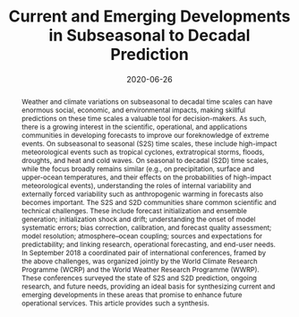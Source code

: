 ---
title: "Current and Emerging Developments in Subseasonal to Decadal Prediction"
authors:
- Merryfield, W.J. 
- Baehr, J. 
- Batté, L. 
- Becker, E.J. 
- Butler, A.H. 
- Coelho, C.A.S. 
- Danabasoglu, G. 
- Dirmeyer, P.A. 
- Doblas-Reyes, F.J. 
- Domeisen, D.I.V. 
- Ferranti, L. 
- Ilynia, T. 
- Kumar, A. 
- Müller, W.A. 
- Rixen, M. 
- Robertson, A.W. 
- Smith, D.M. 
- Takaya, Y. 
- Tuma, M. 
- Vitart, F. 
- White, C.J. 
- Alvarez, M.S. 
- Ardilouze, C. 
- Attard, H. 
- Baggett, C. 
- Balmaseda, M.A.
- Beraki, A.F. 
- Bhattacharjee, P.S. 
- Bilbao, R. 
- De Andrade, F.M. 
- DeFlorio, M.J. 
- Díaz, L.B. 
- Ehsan, M.A. 
- Fragkoulidis, G. 
- Gonzalez, A.O. 
- Grainger, S. 
- Green, B.W. 
- Hell, M.C. 
- Infanti, J.M. 
- Isensee, K. 
- Kataoka, T. 
- Kirtman, B.P. 
- Klingaman, N.P. 
- Lee, J.-Y. 
- Mayer, K. 
- McKay, R. 
- Mecking, J.V. 
- Miller, D.E. 
- Neddermann, N. 
- Ng, C.H.J. 
- Ossó, A. 
- Pankatz, K. 
- Peatman, S. 
- Pegion, K. 
- Perlwitz, J. 
- Recalde-Coronel, G.C. 
- Reintges, A. 
- "**Renkl, C.**"
- Solaraju-Murali, B. 
- Spring, A. 
- Stan, C. 
- Sun, Y.Q. 
- Tozer, C.R. 
- Vigaud, N. 
- Woolnough, S. 
- Yeager, S. 
author_notes:

date: "2020-06-26"
doi: ""

# Schedule page publish date (NOT publication's date).
publishDate:

# Publication type.
# Accepts a single type but formatted as a YAML list (for Hugo requirements).
# Enter a publication type from the CSL standard.
publication_types: ["article-journal"]

# Publication name and optional abbreviated publication name.
publication: "*Bulletin of the American Meteorological Society, 101*(6), E869--E896. https://doi.org/10.1175/BAMS-D-19-0037.1"
publication_short: ""

abstract: Weather and climate variations on subseasonal to decadal time scales can have enormous social, economic, and environmental impacts, making skillful predictions on these time scales a valuable tool for decision-makers. As such, there is a growing interest in the scientific, operational, and applications communities in developing forecasts to improve our foreknowledge of extreme events. On subseasonal to seasonal (S2S) time scales, these include high-impact meteorological events such as tropical cyclones, extratropical storms, floods, droughts, and heat and cold waves. On seasonal to decadal (S2D) time scales, while the focus broadly remains similar (e.g., on precipitation, surface and upper-ocean temperatures, and their effects on the probabilities of high-impact meteorological events), understanding the roles of internal variability and externally forced variability such as anthropogenic warming in forecasts also becomes important. The S2S and S2D communities share common scientific and technical challenges. These include forecast initialization and ensemble generation; initialization shock and drift; understanding the onset of model systematic errors; bias correction, calibration, and forecast quality assessment; model resolution; atmosphere–ocean coupling; sources and expectations for predictability; and linking research, operational forecasting, and end-user needs. In September 2018 a coordinated pair of international conferences, framed by the above challenges, was organized jointly by the World Climate Research Programme (WCRP) and the World Weather Research Programme (WWRP). These conferences surveyed the state of S2S and S2D prediction, ongoing research, and future needs, providing an ideal basis for synthesizing current and emerging developments in these areas that promise to enhance future operational services. This article provides such a synthesis.

# Summary. An optional shortened abstract.
summary:

tags:
# - Source Themes
featured: false

# links:
# - name: ""
#   url: ""
url_pdf:
url_code:
url_dataset: ''
url_poster: ''
url_project: ''
url_slides: ''
url_source: ''
url_video: ''

# Featured image
# To use, add an image named `featured.jpg/png` to your page's folder. 
image:
  caption:
  focal_point: ""
  preview_only: false

# Associated Projects (optional).
#   Associate this publication with one or more of your projects.
#   Simply enter your project's folder or file name without extension.
#   E.g. `internal-project` references `content/project/internal-project/index.md`.
#   Otherwise, set `projects: []`.
projects: []

# Slides (optional).
#   Associate this publication with Markdown slides.
#   Simply enter your slide deck's filename without extension.
#   E.g. `slides: "example"` references `content/slides/example/index.md`.
#   Otherwise, set `slides: ""`.
slides:

profile: false
---